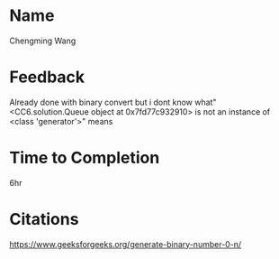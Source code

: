 # Name
Chengming Wang

# Feedback
Already done with binary convert but i dont know what"<CC6.solution.Queue object at 0x7fd77c932910> is not an instance of <class 'generator'>" means

# Time to Completion
6hr

# Citations
https://www.geeksforgeeks.org/generate-binary-number-0-n/